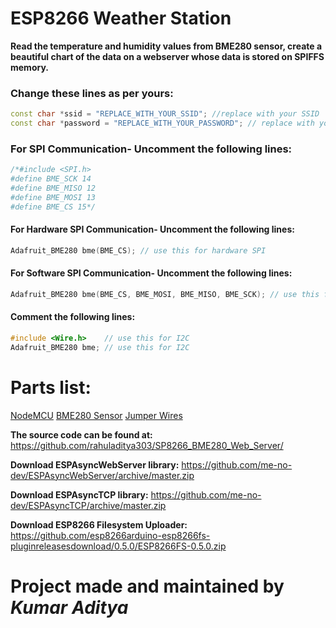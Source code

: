 # ESP8266 Weather Station
**Read the temperature and humidity values from BME280 sensor, create a beautiful chart of the data on a webserver whose data is stored on SPIFFS memory.**
  
### Change these lines as per yours:

```cpp  
const char *ssid = "REPLACE_WITH_YOUR_SSID"; //replace with your SSID
const char *password = "REPLACE_WITH_YOUR_PASSWORD"; // replace with your Password
```

### For SPI Communication- Uncomment the following lines:  
```c
/*#include <SPI.h>
#define BME_SCK 14
#define BME_MISO 12
#define BME_MOSI 13
#define BME_CS 15*/
```

#### For Hardware SPI Communication- Uncomment the following lines:
      
```c
Adafruit_BME280 bme(BME_CS); // use this for hardware SPI
```

#### For Software SPI Communication- Uncomment the following lines:
```c
Adafruit_BME280 bme(BME_CS, BME_MOSI, BME_MISO, BME_SCK); // use this for software SPI
```
      
#### Comment the following lines:
```c
#include <Wire.h>    // use this for I2C
Adafruit_BME280 bme; // use this for I2C
```

# Parts list:
[NodeMCU](https://amzn.to/397GzNe)
[BME280 Sensor](https://amzn.to/2xlIAII)
[Jumper Wires](https://amzn.to/2U9lWMz)
  
**The source code can be found at:**
https://github.com/rahuladitya303/SP8266_BME280_Web_Server/

**Download ESPAsyncWebServer library:**
  https://github.com/me-no-dev/ESPAsyncWebServer/archive/master.zip

**Download ESPAsyncTCP library:**
  https://github.com/me-no-dev/ESPAsyncTCP/archive/master.zip

**Download ESP8266 Filesystem Uploader:**
https://github.com/esp8266arduino-esp8266fs-pluginreleasesdownload/0.5.0/ESP8266FS-0.5.0.zip
  
# Project made and maintained by ***Kumar Aditya***
